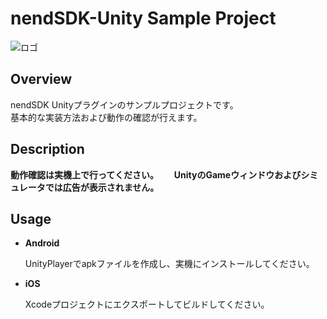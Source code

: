# nendSDK-Unity Sample Project
![ロゴ](https://github.com/fan-ADN/nendSDK-Android/blob/master/Sample/res/drawable/nend_logo.png)

## Overview

nendSDK Unityプラグインのサンプルプロジェクトです。  
基本的な実装方法および動作の確認が行えます。

## Description

**動作確認は実機上で行ってください。**　　
**UnityのGameウィンドウおよびシミュレータでは広告が表示されません。**

## Usage

* **Android**

  UnityPlayerでapkファイルを作成し、実機にインストールしてください。  

* **iOS**

  Xcodeプロジェクトにエクスポートしてビルドしてください。
